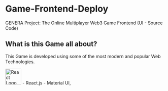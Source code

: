 # Game-Frontend-Deploy

GENERA Project: The Online Multiplayer Web3 Game Frontend (UI - Source Code)

## What is this Game all about?

This Game is developed using some of the most modern and popular Web Technologies.<br />

<img src="https://styles.redditmedia.com/t5_2su6s/styles/communityIcon_4g1uo0kd87c61.png?width=256&v=enabled&s=86f4a4bd647772d34d2de32a0e4281dd0ab095f1" alt="React Logo" width="50" height="50" />
- React.js
- Material UI, 

